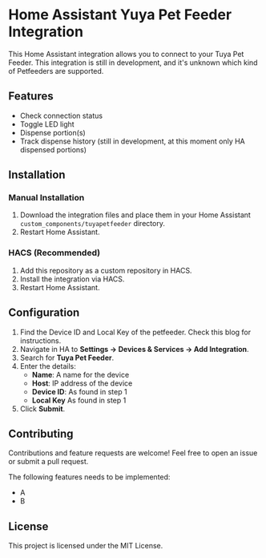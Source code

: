 # Home Assistant Yuya Pet Feeder Integration

This Home Assistant integration allows you to connect to your Tuya Pet Feeder. This integration is still in development, and it's unknown which kind of Petfeeders are supported.

## Features

- Check connection status
- Toggle LED light
- Dispense portion(s)
- Track dispense history (still in development, at this moment only HA dispensed portions)

## Installation

### Manual Installation

1. Download the integration files and place them in your Home Assistant `custom_components/tuyapetfeeder` directory.
2. Restart Home Assistant.

### HACS (Recommended)

1. Add this repository as a custom repository in HACS.
2. Install the integration via HACS.
3. Restart Home Assistant.

## Configuration

1. Find the Device ID and Local Key of the petfeeder. Check this blog for instructions.
2. Navigate in HA to **Settings → Devices & Services → Add Integration**.
3. Search for **Tuya Pet Feeder**.
4. Enter the details:
   - **Name**: A name for the device
   - **Host**: IP address of the device
   - **Device ID**: As found in step 1
   - **Local Key** As found in step 1
5. Click **Submit**.

## Contributing

Contributions and feature requests are welcome! Feel free to open an issue or submit a pull request.

The following features needs to be implemented:

- A
- B

## License

This project is licensed under the MIT License.
